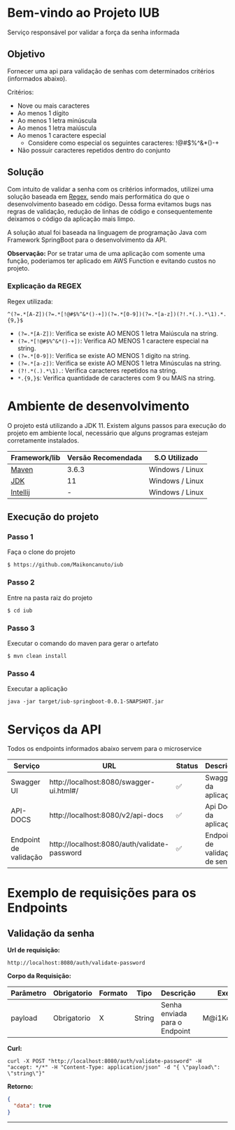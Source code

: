 # Bem-vindo ao Projeto IUB

Serviço responsável por validar a força da senha informada


## Objetivo
Fornecer uma api para validação de senhas com determinados critérios (informados abaixo). 

Critérios: 
- Nove ou mais caracteres
- Ao menos 1 dígito
- Ao menos 1 letra minúscula
- Ao menos 1 letra maiúscula
- Ao menos 1 caractere especial
    - Considere como especial os seguintes caracteres: !@#$%^&*()-+
- Não possuir caracteres repetidos dentro do conjunto

## Solução
Com intuito de validar a senha com os critérios informados, utilizei uma solução baseada em [Regex](https://pt.wikipedia.org/wiki/Express%C3%A3o_regular), sendo mais performática
do que o desenvolvimento baseado em código. Dessa forma evitamos bugs nas regras de validação, redução de linhas de código e
consequentemente deixamos o código da aplicação mais limpo.

A solução atual foi baseada na linguagem de programação Java com Framework SpringBoot para o desenvolvimento da API. 

**Observação:** Por se tratar uma de uma aplicação com somente uma função, poderiamos ter aplicado em AWS Function e evitando custos no projeto. 

### Explicação da REGEX

Regex utilizada: 
```regex
^(?=.*[A-Z])(?=.*[!@#$%^&*()-+])(?=.*[0-9])(?=.*[a-z])(?!.*(.).*\1).*.{9,}$
```

- ```(?=.*[A-Z])```: Verifica se existe AO MENOS 1 letra Maiúscula na string. 
- ```(?=.*[!@#$%^&*()-+])```: Verifica AO MENOS 1 caractere especial na string.
- ```(?=.*[0-9])```: Verifica se existe AO MENOS 1 digito na string.
- ```(?=.*[a-z])```: Verifica se existe AO MENOS 1 letra Minúsculas na string. 
- ```(?!.*(.).*\1).```: Verifica caracteres repetidos na string.
- ```*.{9,}$```: Verifica quantidade de caracteres com 9 ou MAIS na string.

# Ambiente de desenvolvimento

O projeto está utilizando a JDK 11. 
Existem alguns passos para execução do projeto em ambiente local, necessário que alguns programas estejam corretamente instalados.

Framework/lib | Versão Recomendada | S.O Utilizado
--- | --- | ---
[Maven](https://maven.apache.org/download.cgi) | 3.6.3 | Windows / Linux
[JDK](https://www.oracle.com/br/java/technologies/javase-jdk11-downloads.html) | 11 | Windows / Linux
[Intellij](https://www.jetbrains.com/pt-br/idea/)| - | Windows / Linux

## Execução do projeto

### Passo 1
Faça o clone do projeto
```shell script
$ https://github.com/Maikoncanuto/iub
```

### Passo 2
Entre na pasta raiz do projeto

```shell script
$ cd iub
```

### Passo 3
Executar o comando do maven para gerar o artefato 

```shell script
$ mvn clean install
```

### Passo 4
Executar a aplicação 

```shell script
java -jar target/iub-springboot-0.0.1-SNAPSHOT.jar
```

# Serviços da API

Todos os endpoints informados abaixo servem para o microservice

Serviço | URL | Status | Descrição
--- | --- | --- | ---
Swagger UI | http://localhost:8080/swagger-ui.html#/| :white_check_mark: | Swagger da aplicação
API-DOCS | http://localhost:8080/v2/api-docs | :white_check_mark: | Api Docs da aplicação
Endpoint de validação | http://localhost:8080/auth/validate-password | :white_check_mark: | Endpoint de validação de senha

# Exemplo de requisições para os Endpoints

## Validação da senha
**Url de requisição:**
```
http://localhost:8080/auth/validate-password
```
**Corpo da Requisição:**

Parâmetro | Obrigatorio | Formato | Tipo | Descrição | Exemplo
--- | --- | --- | --- | --- | ---  
payload | Obrigatorio  | X  | String  | Senha enviada para o Endpoint | M@i1Ko0n$9876

**Curl:**
```shell script
curl -X POST "http://localhost:8080/auth/validate-password" -H "accept: */*" -H "Content-Type: application/json" -d "{ \"payload\": \"string\"}"
```

**Retorno:**
``` json
{
  "data": true
}
```
---
